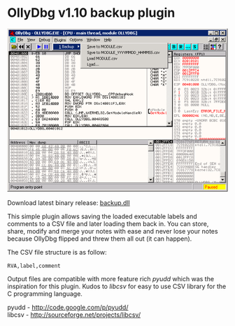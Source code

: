 OllyDbg v1.10 backup plugin
===========================

![ollydbg-backup screenshot](screenshot.png)

Download latest binary release: [backup.dll](https://github.com/hifi/ollydbg-backup/raw/binary-release/backup.dll)

This simple plugin allows saving the loaded executable labels and comments to a
CSV file and later loading them back in. You can store, share, modify and merge
your notes with ease and never lose your notes because OllyDbg flipped and threw 
them all out (it can happen).

The CSV file structure is as follow:

    RVA,label,comment

Output files are compatible with more feature rich *pyudd* which was the
inspiration for this plugin. Kudos to *libcsv* for easy to use CSV library for
the C programming language.

pyudd - http://code.google.com/p/pyudd/  
libcsv - http://sourceforge.net/projects/libcsv/
